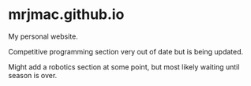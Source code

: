 # mrjmac.github.io

My personal website.

Competitive programming section very out of date but is being updated.

Might add a robotics section at some point, but most likely waiting until season is over.
